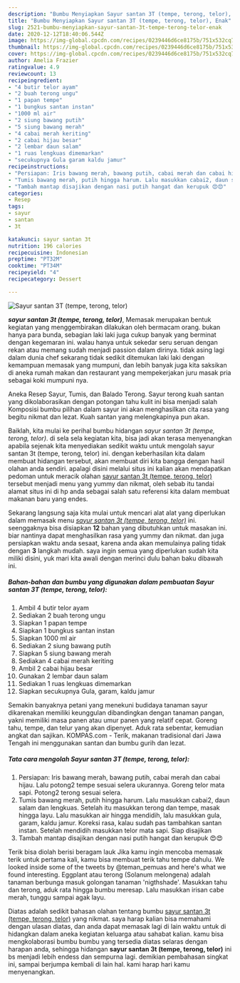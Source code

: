 ```yaml
---
description: "Bumbu Menyiapkan Sayur santan 3T (tempe, terong, telor), Enak"
title: "Bumbu Menyiapkan Sayur santan 3T (tempe, terong, telor), Enak"
slug: 2521-bumbu-menyiapkan-sayur-santan-3t-tempe-terong-telor-enak
date: 2020-12-12T18:40:06.544Z
image: https://img-global.cpcdn.com/recipes/0239446d6ce8175b/751x532cq70/sayur-santan-3t-tempe-terong-telor-foto-resep-utama.jpg
thumbnail: https://img-global.cpcdn.com/recipes/0239446d6ce8175b/751x532cq70/sayur-santan-3t-tempe-terong-telor-foto-resep-utama.jpg
cover: https://img-global.cpcdn.com/recipes/0239446d6ce8175b/751x532cq70/sayur-santan-3t-tempe-terong-telor-foto-resep-utama.jpg
author: Amelia Frazier
ratingvalue: 4.9
reviewcount: 13
recipeingredient:
- "4 butir telor ayam"
- "2 buah terong ungu"
- "1 papan tempe"
- "1 bungkus santan instan"
- "1000 ml air"
- "2 siung bawang putih"
- "5 siung bawang merah"
- "4 cabai merah keriting"
- "2 cabai hijau besar"
- "2 lembar daun salam"
- "1 ruas lengkuas dimemarkan"
- "secukupnya Gula garam kaldu jamur"
recipeinstructions:
- "Persiapan: Iris bawang merah, bawang putih, cabai merah dan cabai hijau. Lalu potong2 tempe sesuai selera ukurannya. Goreng telor mata sapi. Potong2 terong sesuai selera."
- "Tumis bawang merah, putih hingga harum. Lalu masukkan cabai2, daun salam dan lengkuas. Setelah itu masukkan terong dan tempe, masak hingga layu. Lalu masukkan air hingga mendidih, lalu masukkan gula, garam, kaldu jamur. Koreksi rasa, kalau sudah pas tambahkan santan instan. Setelah mendidih masukkan telor mata sapi. Siap disajikan"
- "Tambah mantap disajikan dengan nasi putih hangat dan kerupuk 😍😍"
categories:
- Resep
tags:
- sayur
- santan
- 3t

katakunci: sayur santan 3t 
nutrition: 196 calories
recipecuisine: Indonesian
preptime: "PT32M"
cooktime: "PT34M"
recipeyield: "4"
recipecategory: Dessert

---
```



![Sayur santan 3T (tempe, terong, telor)](https://img-global.cpcdn.com/recipes/0239446d6ce8175b/751x532cq70/sayur-santan-3t-tempe-terong-telor-foto-resep-utama.jpg)

<b><i>sayur santan 3t (tempe, terong, telor)</i></b>, Memasak merupakan bentuk kegiatan yang menggembirakan dilakukan oleh bermacam orang. bukan hanya para bunda, sebagian laki laki juga cukup banyak yang berminat dengan kegemaran ini. walau hanya untuk sekedar seru seruan dengan rekan atau memang sudah menjadi passion dalam dirinya. tidak asing lagi dalam dunia chef sekarang tidak sedikit ditemukan laki laki dengan kemampuan memasak yang mumpuni, dan lebih banyak juga kita saksikan di aneka rumah makan dan restaurant yang mempekerjakan juru masak pria sebagai koki mumpuni nya.

Aneka Resep Sayur, Tumis, dan Balado Terong. Sayur terong kuah santan yang dikolaborasikan dengan potongan tahu kulit ini bisa menjadi salah Komposisi bumbu pilihan dalam sayur ini akan menghasilkan cita rasa yang begitu nikmat dan lezat. Kuah santan yang melengkapinya pun akan.

Baiklah, kita mulai ke perihal bumbu hidangan <i>sayur santan 3t (tempe, terong, telor)</i>. di sela sela kegiatan kita, bisa jadi akan terasa menyenangkan apabila sejenak kita menyediakan sedikit waktu untuk mengolah sayur santan 3t (tempe, terong, telor) ini. dengan keberhasilan kita dalam membuat hidangan tersebut, akan membuat diri kita bangga dengan hasil olahan anda sendiri. apalagi disini melalui situs ini kalian akan mendapatkan pedoman untuk meracik olahan <u>sayur santan 3t (tempe, terong, telor)</u> tersebut menjadi menu yang yummy dan nikmat, oleh sebab itu tandai alamat situs ini di hp anda sebagai salah satu referensi kita dalam membuat makanan baru yang endes.


Sekarang langsung saja kita mulai untuk mencari alat alat yang diperlukan dalam memasak menu <u><i>sayur santan 3t (tempe, terong, telor)</i></u> ini. seenggaknya bisa disiapkan <b>12</b> bahan yang dibutuhkan untuk masakan ini. biar nantinya dapat menghasilkan rasa yang yummy dan nikmat. dan juga persiapkan waktu anda sesaat, karena anda akan memulainya paling tidak dengan <b>3</b> langkah mudah. saya ingin semua yang diperlukan sudah kita miliki disini, yuk mari kita awali dengan merinci dulu bahan baku dibawah ini.

<!--inarticleads1-->

##### Bahan-bahan dan bumbu yang digunakan dalam pembuatan Sayur santan 3T (tempe, terong, telor):

1. Ambil 4 butir telor ayam
1. Sediakan 2 buah terong ungu
1. Siapkan 1 papan tempe
1. Siapkan 1 bungkus santan instan
1. Siapkan 1000 ml air
1. Sediakan 2 siung bawang putih
1. Siapkan 5 siung bawang merah
1. Sediakan 4 cabai merah keriting
1. Ambil 2 cabai hijau besar
1. Gunakan 2 lembar daun salam
1. Sediakan 1 ruas lengkuas dimemarkan
1. Siapkan secukupnya Gula, garam, kaldu jamur


Semakin banyaknya petani yang menekuni budidaya tanaman sayur dikarenakan memiliki keunggulan dibandingkan dengan tanaman pangan, yakni memiliki masa panen atau umur panen yang relatif cepat. Goreng tahu, tempe, dan telur yang akan dipenyet. Aduk rata sebentar, kemudian angkat dan sajikan. KOMPAS.com - Terik, makanan tradisional dari Jawa Tengah ini menggunakan santan dan bumbu gurih dan lezat. 

<!--inarticleads2-->

##### Tata cara mengolah Sayur santan 3T (tempe, terong, telor):

1. Persiapan: Iris bawang merah, bawang putih, cabai merah dan cabai hijau. Lalu potong2 tempe sesuai selera ukurannya. Goreng telor mata sapi. Potong2 terong sesuai selera.
1. Tumis bawang merah, putih hingga harum. Lalu masukkan cabai2, daun salam dan lengkuas. Setelah itu masukkan terong dan tempe, masak hingga layu. Lalu masukkan air hingga mendidih, lalu masukkan gula, garam, kaldu jamur. Koreksi rasa, kalau sudah pas tambahkan santan instan. Setelah mendidih masukkan telor mata sapi. Siap disajikan
1. Tambah mantap disajikan dengan nasi putih hangat dan kerupuk 😍😍


Terik bisa diolah berisi beragam lauk Jika kamu ingin mencoba memasak terik untuk pertama kali, kamu bisa membuat terik tahu tempe dahulu. We looked inside some of the tweets by @teman_pemuas and here&#39;s what we found interesting. Eggplant atau terong (Solanum melongena) adalah tanaman berbunga masuk golongan tanaman &#39;nigthshade&#39;. Masukkan tahu dan terong, aduk rata hingga bumbu meresap. Lalu masukkan irisan cabe merah, tunggu sampai agak layu. 

Diatas adalah sedikit bahasan olahan tentang bumbu <u>sayur santan 3t (tempe, terong, telor)</u> yang nikmat. saya harap kalian bisa memahami dengan ulasan diatas, dan anda dapat memasak lagi di lain waktu untuk di hidangkan dalam aneka kegiatan keluarga atau sahabat kalian. kamu bisa mengkolaborasi bumbu bumbu yang tersedia diatas selaras dengan harapan anda, sehingga hidangan <b>sayur santan 3t (tempe, terong, telor)</b> ini bs menjadi lebih endess dan sempurna lagi. demikian pembahasan singkat ini, sampai berjumpa kembali di lain hal. kami harap hari kamu menyenangkan.
